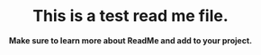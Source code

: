 <div align="center">
  <br>
  <h1>This is a test read me file.</h1>
  <strong>Make sure to learn more about ReadMe and add to your project.
</strong>
</div>
<br>
